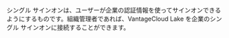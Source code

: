 シングル サインオンは、ユーザーが企業の認証情報を使ってサインオンできるようにするものです。組織管理者であれば、VantageCloud Lake を企業のシングル サインオンに接続することができます。
